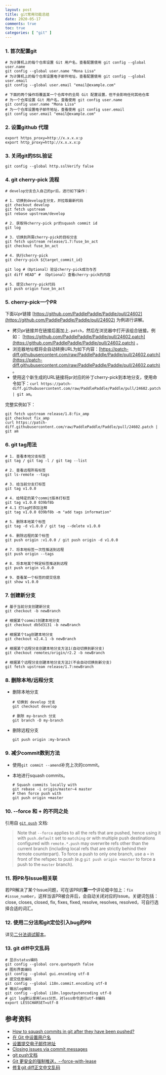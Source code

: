 ```yaml
---
layout: post
title: git常用功能总结
date: 2020-05-17
comments: true
toc: true
categories: [ "git" ]
---
```


### 1. 首次配置git

```shell
# 为计算机上的每个仓库设置 Git 用户名，查看配置使用 git config --global user.name
git config --global user.name "Mona Lisa"
# 为计算机上的每个仓库设置电子邮件地址，查看配置使用 git config --global user.email
git config --global user.email "email@example.com"

# 下面的两个操作将覆盖某一个仓库中的全局 Git 配置设置，但不会影响任何其他仓库
# 为一个仓库设置 Git 用户名，查看使用 git config user.name
git config user.name "Mona Lisa" 
# 为一个仓库设置电子邮件地址，查看使用 git config user.email
git config user.email "email@example.com" 

```

### 2. 设置github 代理

```shell
export https_proxy=http://x.x.x.x:p
export http_proxy=http://x.x.x.x:p
```

### 3. 关闭git的SSL验证

```shell
git config --global http.sslVerify false
```

### 4. git cherry-pick 流程

```shell
# develop分支合入自己的pr后，进行如下操作：

# 1. 切换到develop主分支，并拉取最新代码
git checkout develop
git fetch upstream
git rebase upstream/develop

# 2. 获取待cherry-pick pr的squash commit id
git log

# 3. 切换到所需cherry-pick的目标分支
git fetch upstream release/1.7:fuse_bn_act
git checkout fuse_bn_act

# 4. 执行cherry-pick
git cherry-pick ${target_commit_id}

git log #（Optional）验证cherry-pick成功与否
git diff HEAD^ # （Optional）查看cherry-pick的内容

# 5. 提交cherry-pick代码
git push origin fuse_bn_act
```

### 5. cherry-pick一个PR

下面以pr链接 [https://github.com/PaddlePaddle/Paddle/pull/24602](https://github.com/PaddlePaddle/Paddle/pull/24602) 为例进行讲解。

* 拷贝pr链接并在链接后面加上`.patch`，然后在浏览器中打开该组合链接。例如：  [https://github.com/PaddlePaddle/Paddle/pull/24602.patch](https://github.com/PaddlePaddle/Paddle/pull/24602.patch) 。
* 浏览器地址框将会自动转换URL为如下内容：[https://patch-diff.githubusercontent.com/raw/PaddlePaddle/Paddle/pull/24602.patch](https://patch-diff.githubusercontent.com/raw/PaddlePaddle/Paddle/pull/24602.patch) 。
* 使用这个新生成的URL链接将pr对应的补丁cherry-pick到本地分支，使用命令如下：`curl https://patch-diff.githubusercontent.com/raw/PaddlePaddle/Paddle/pull/24602.patch | git am`。

完整实例如下：

```shell
git fetch upstream release/1.8:fix_amp
git checkout fix_amp
curl https://patch-diff.githubusercontent.com/raw/PaddlePaddle/Paddle/pull/24602.patch | git am
```

### 6. git tag用法

```shell
# 1. 查看本地分支标签
git tag / git tag -l / git tag --list

# 2. 查看远程所有标签
git ls-remote --tags

# 3. 给当前分支打标签
git tag v1.0.0

# 4. 给特定的某个commit版本打标签
git tag v1.0.0 039bf8b
# 4.1 打tag时添加注释
git tag v1.0.0 039bf8b -m "add tags information"

# 5. 删除本地某个标签
git tag -d v1.0.0 / git tag --delete v1.0.0

# 6. 删除远程的某个标签
git push origin :v1.0.0 / git push origin -d v1.0.0

# 7. 将本地标签一次性推送到远程
git push origin --tags

# 8. 将本地某个特定标签推送到远程
git push origin v1.0.0

# 9. 查看某一个标签的提交信息
git show v1.0.0

```

### 7. 创建新分支

```shell
# 基于当前分支创建新分支
git checkout -b newBranch

# 根据某个commit创建本地分支
git checkout db5d3131 -b newBranch

# 根据某个tag创建本地分支
git checkout v2.4.1 -b newBranch

# 根据某个远程分支创建本地分支方法1(自动切换到新分支)
git checkout remotes/origin/r2.2 -b newBranch

# 根据某个远程分支创建本地分支方法2(不会自动切换到新分支)
git fetch upstream release/1.7:newBranch
```

### 8. 删除本地/远程分支

* 删除本地分支

  ```shell
  # 切换到 develop 分支
  git checkout develop
  
  # 删除 my-branch 分支
  git branch -D my-branch
  ```

* 删除远程分支

  ```shell
  git push origin :my-branch
  ```

### 9. 减少commit数到方法

* 使用`git commit --amend`补充上次的commit。

* 本地进行squash commits。

  ```shell
  # Squash commits locally with
  git rebase -i origin/master~4 master
  # then force push with
  git push origin +master
  ```

### 10. \-\-force 和 + 的不同之处

引用自 [`git push`](https://git-scm.com/docs/git-push#Documentation/git-push.txt---force) 文档:

> Note that `--force` applies to all the refs that are pushed, hence using it with `push.default` set to `matching` or with multiple push destinations configured with `remote.*.push` may overwrite refs other than the current branch (including local refs that are strictly behind their remote counterpart). To force a push to only one branch, use a `+` in front of the refspec to push (e.g `git push origin +master` to force a push to the `master` branch).

### 11. 将PR与Issue相关联

若PR解决了某个Issue问题，可在该PR的**第一个**评论框中加上：`fix #issue_number`，这样当该PR被合并后，会自动关闭对应的Issue。关键词包括：close, closes, closed, fix, fixes, fixed, resolve, resolves, resolved，可自行选择合适的词汇。

### 12. 使用二分法和git定位引入bug的PR

详见[二分法调试脚本](/assets/tools/binary_search_debug.py)。

### 13. git diff中文乱码
```shell
# 显示status编码
git config --global core.quotepath false
# 图形界面编码
git config --global gui.encoding utf-8
# 提交信息编码
git config --global i18n.commit.encoding utf-8
# 输出log编码
git config --global i18n.logoutputencoding utf-8
# git log默认使用less分页，对less命令进行utf-8编码
export LESSCHARSET=utf-8
```

## 参考资料

* [How to squash commits in git after they have been pushed?](https://stackoverflow.com/questions/5667884/how-to-squash-commits-in-git-after-they-have-been-pushed)
* [在 Git 中设置用户名](https://help.github.com/cn/github/using-git/setting-your-username-in-git)
* [设置提交电子邮件地址](https://help.github.com/cn/github/setting-up-and-managing-your-github-user-account/setting-your-commit-email-address)
* [Closing issues via commit messages](https://help.github.com/articles/closing-issues-via-commit-messages)
* [git push文档](https://git-scm.com/docs/git-push#Documentation/git-push.txt---force)
* [Git 更安全的强制推送，--force-with-lease](https://blog.csdn.net/WPwalter/article/details/80371264)
* [修复git diff正文中文乱码](https://www.jianshu.com/p/fc8162ed1e3d)
